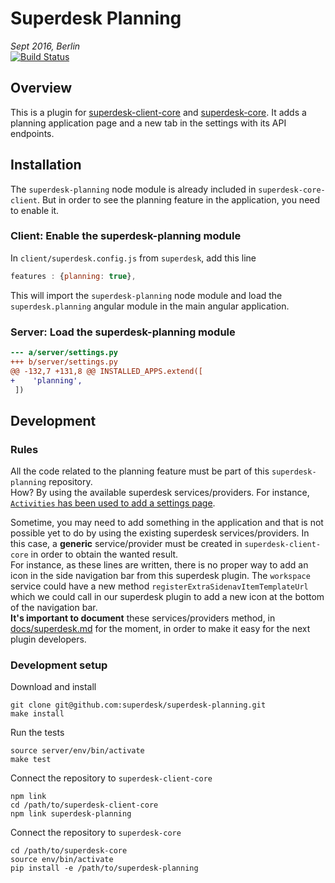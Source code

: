 # Superdesk Planning
_Sept 2016, Berlin_  
[![Build Status](https://travis-ci.org/superdesk/superdesk-planning.svg?branch=master)](https://travis-ci.org/superdesk/superdesk-planning)
## Overview
This is a plugin for [superdesk-client-core](https://github.com/superdesk/superdesk-client-core) and [superdesk-core](https://github.com/superdesk/superdesk-core). It adds a planning application page and a new tab in the settings with its API endpoints.

## Installation

The `superdesk-planning` node module is already included in `superdesk-core-client`.
But in order to see the planning feature in the application, you need to enable it.

### Client: Enable the superdesk-planning module
In `client/superdesk.config.js` from `superdesk`, add this line
```js
features : {planning: true},
```
This will import the `superdesk-planning` node module and load the `superdesk.planning` angular module in the main angular application.
### Server: Load the superdesk-planning module
```diff
--- a/server/settings.py
+++ b/server/settings.py
@@ -132,7 +131,8 @@ INSTALLED_APPS.extend([
+    'planning',
 ])
```

## Development

### Rules
All the code related to the planning feature must be part of this `superdesk-planning` repository.  
How?  By using the available superdesk services/providers. For instance, [ `Activities` has been used to add a settings page](https://github.com/superdesk/superdesk-planning/blob/38eddf535d0096c5484c82505483fd0b1e8fb0fc/index.js#L24-L31).  

Sometime, you may need to add something in the application and that is not possible yet to do by using the existing superdesk services/providers. In this case, a **generic** service/provider must be created in `superdesk-client-core` in order to obtain the wanted result.  
For instance, as these lines are written, there is no proper way to add an icon in the side navigation bar from this superdesk plugin. The `workspace` service could have a new method `registerExtraSidenavItemTemplateUrl` which we could call in our superdesk plugin to add a new icon at the bottom of the navigation bar.  
**It's important to document** these services/providers method, in [docs/superdesk.md](https://github.com/superdesk/superdesk-client-core/blob/master/docs/superdesk.md) for the moment, in order to make it easy for the next plugin developers.

### Development setup

Download and install
```
git clone git@github.com:superdesk/superdesk-planning.git
make install
```
Run the tests
```
source server/env/bin/activate
make test
```

Connect the repository to `superdesk-client-core`
```
npm link
cd /path/to/superdesk-client-core
npm link superdesk-planning
```

Connect the repository to `superdesk-core`
```
cd /path/to/superdesk-core
source env/bin/activate
pip install -e /path/to/superdesk-planning
```
